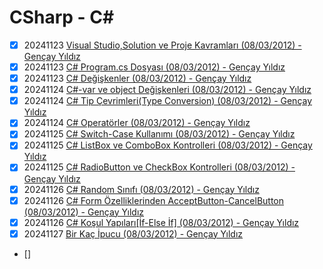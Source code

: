 # CSharp - C#

- [x] 20241123 [Visual Studio,Solution ve Proje Kavramları (08/03/2012) - Gençay Yıldız](https://www.gencayyildiz.com/blog/visual-studiosolution-ve-proje-kavramlari/)
- [x] 20241123 [C# Program.cs Dosyası (08/03/2012) - Gençay Yıldız](https://www.gencayyildiz.com/blog/c-program-cs-dosyasi/)
- [x] 20241123 [C# Değişkenler (08/03/2012) - Gençay Yıldız](https://www.gencayyildiz.com/blog/cta-degiskenler/)
- [x] 20241124 [C#-var ve object Değişkenleri (08/03/2012) - Gençay Yıldız](https://www.gencayyildiz.com/blog/c-var-ve-object-degiskenleri/)
- [x] 20241124 [C# Tip Çevrimleri(Type Conversion) (08/03/2012) - Gençay Yıldız](https://www.gencayyildiz.com/blog/cta-tip-cevrimleritype-conversion/)
- [x] 20241124 [C# Operatörler (08/03/2012) - Gençay Yıldız](https://www.gencayyildiz.com/blog/cta-operatorler/)
- [x] 20241125 [C# Switch-Case Kullanımı (08/03/2012) - Gençay Yıldız](https://www.gencayyildiz.com/blog/cta-switch-case-kullanimi/)
- [x] 20241125 [C# ListBox ve ComboBox Kontrolleri (08/03/2012) - Gençay Yıldız](https://www.gencayyildiz.com/blog/cta-listbox-ve-combobox-kontrolleri/)
- [x] 20241125 [C# RadioButton ve CheckBox Kontrolleri (08/03/2012) - Gençay Yıldız](https://www.gencayyildiz.com/blog/cta-radiobutton-ve-checkbox-kontrolleri/)
- [x] 20241126 [C# Random Sınıfı (08/03/2012) - Gençay Yıldız](https://www.gencayyildiz.com/blog/cta-random-sinifi/)
- [x] 20241126 [C# Form Özelliklerinden AcceptButton-CancelButton (08/03/2012) - Gençay Yıldız](https://www.gencayyildiz.com/blog/cta-form-ozelliklerinden-acceptbutton-cancelbutton/)
- [x] 20241126 [C# Koşul Yapıları[İf-Else İf] (08/03/2012) - Gençay Yıldız](https://www.gencayyildiz.com/blog/cta-kosul-yapilariif-else-if/)
- [x] 20241127 [Bir Kaç İpucu (08/03/2012) - Gençay Yıldız](https://www.gencayyildiz.com/blog/bir-kac-ipucu/)
- [] []()